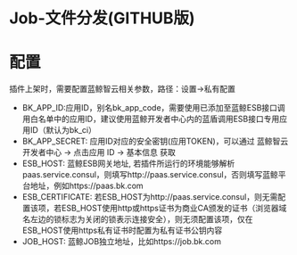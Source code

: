 # Job-文件分发(GITHUB版)

# 配置
插件上架时，需要配置蓝鲸智云相关参数，路径：设置->私有配置
- BK_APP_ID:应用ID，别名bk_app_code，需要使用已添加至蓝鲸ESB接口调用白名单中的应用ID，建议使用蓝鲸开发者中心内的蓝盾调用ESB接口专用应用ID（默认为bk_ci）
- BK_APP_SECRET: 应用ID对应的安全密钥(应用TOKEN)，可以通过 蓝鲸智云开发者中心 -> 点击应用 ID -> 基本信息 获取
- ESB_HOST: 蓝鲸ESB网关地址, 若插件所运行的环境能够解析paas.service.consul，则填写http://paas.service.consul，否则填写蓝鲸平台地址，例如https://paas.bk.com
- ESB_CERTIFICATE: 若ESB_HOST为http://paas.service.consul，则无需配置该项，若ESB_HOST使用http或https证书为商业CA颁发的证书（浏览器域名左边的锁标志为关闭的锁表示连接安全），则无须配置该项，仅在ESB_HOST使用https私有证书时配置为私有证书公钥内容
- JOB_HOST: 蓝鲸JOB独立地址，比如https://job.bk.com
  


